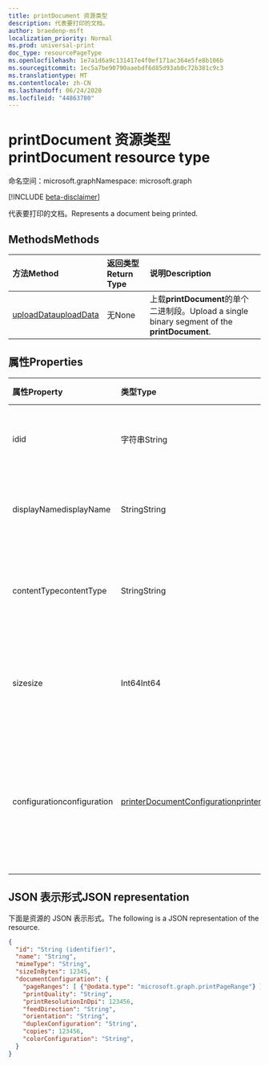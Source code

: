 ```yaml
---
title: printDocument 资源类型
description: 代表要打印的文档。
author: braedenp-msft
localization_priority: Normal
ms.prod: universal-print
doc_type: resourcePageType
ms.openlocfilehash: 1e7a1d6a9c131417e4f0ef171ac364e5fe8b106b
ms.sourcegitcommit: 1ec5a7be90790aaebdf6d85d93ab0c72b381c9c3
ms.translationtype: MT
ms.contentlocale: zh-CN
ms.lasthandoff: 06/24/2020
ms.locfileid: "44863780"
---
```

# <a name="printdocument-resource-type"></a><span data-ttu-id="d5db9-103">printDocument 资源类型</span><span class="sxs-lookup"><span data-stu-id="d5db9-103">printDocument resource type</span></span>

<span data-ttu-id="d5db9-104">命名空间：microsoft.graph</span><span class="sxs-lookup"><span data-stu-id="d5db9-104">Namespace: microsoft.graph</span></span>

[!INCLUDE [beta-disclaimer](../../includes/beta-disclaimer.md)]

<span data-ttu-id="d5db9-105">代表要打印的文档。</span><span class="sxs-lookup"><span data-stu-id="d5db9-105">Represents a document being printed.</span></span>

## <a name="methods"></a><span data-ttu-id="d5db9-106">Methods</span><span class="sxs-lookup"><span data-stu-id="d5db9-106">Methods</span></span>

| <span data-ttu-id="d5db9-107">方法</span><span class="sxs-lookup"><span data-stu-id="d5db9-107">Method</span></span>       | <span data-ttu-id="d5db9-108">返回类型</span><span class="sxs-lookup"><span data-stu-id="d5db9-108">Return Type</span></span> | <span data-ttu-id="d5db9-109">说明</span><span class="sxs-lookup"><span data-stu-id="d5db9-109">Description</span></span> |
|:-------------|:------------|:------------|
| [<span data-ttu-id="d5db9-110">uploadData</span><span class="sxs-lookup"><span data-stu-id="d5db9-110">uploadData</span></span>](../api/printdocument-uploaddata.md) | <span data-ttu-id="d5db9-111">无</span><span class="sxs-lookup"><span data-stu-id="d5db9-111">None</span></span> | <span data-ttu-id="d5db9-112">上载**printDocument**的单个二进制段。</span><span class="sxs-lookup"><span data-stu-id="d5db9-112">Upload a single binary segment of the **printDocument**.</span></span> |

## <a name="properties"></a><span data-ttu-id="d5db9-113">属性</span><span class="sxs-lookup"><span data-stu-id="d5db9-113">Properties</span></span>
| <span data-ttu-id="d5db9-114">属性</span><span class="sxs-lookup"><span data-stu-id="d5db9-114">Property</span></span>     | <span data-ttu-id="d5db9-115">类型</span><span class="sxs-lookup"><span data-stu-id="d5db9-115">Type</span></span>        | <span data-ttu-id="d5db9-116">说明</span><span class="sxs-lookup"><span data-stu-id="d5db9-116">Description</span></span> |
|:-------------|:------------|:------------|
|<span data-ttu-id="d5db9-117">id</span><span class="sxs-lookup"><span data-stu-id="d5db9-117">id</span></span>|<span data-ttu-id="d5db9-118">字符串</span><span class="sxs-lookup"><span data-stu-id="d5db9-118">String</span></span>|<span data-ttu-id="d5db9-119">文档的标识符。</span><span class="sxs-lookup"><span data-stu-id="d5db9-119">The document's identifier.</span></span> <span data-ttu-id="d5db9-120">只读。</span><span class="sxs-lookup"><span data-stu-id="d5db9-120">Read-only.</span></span>|
|<span data-ttu-id="d5db9-121">displayName</span><span class="sxs-lookup"><span data-stu-id="d5db9-121">displayName</span></span>|<span data-ttu-id="d5db9-122">String</span><span class="sxs-lookup"><span data-stu-id="d5db9-122">String</span></span>|<span data-ttu-id="d5db9-123">文档的名称。</span><span class="sxs-lookup"><span data-stu-id="d5db9-123">The document's name.</span></span> <span data-ttu-id="d5db9-124">只读。</span><span class="sxs-lookup"><span data-stu-id="d5db9-124">Read-only.</span></span>|
|<span data-ttu-id="d5db9-125">contentType</span><span class="sxs-lookup"><span data-stu-id="d5db9-125">contentType</span></span>|<span data-ttu-id="d5db9-126">String</span><span class="sxs-lookup"><span data-stu-id="d5db9-126">String</span></span>|<span data-ttu-id="d5db9-127">文档的内容（MIME）类型。</span><span class="sxs-lookup"><span data-stu-id="d5db9-127">The document's content (MIME) type.</span></span> <span data-ttu-id="d5db9-128">只读。</span><span class="sxs-lookup"><span data-stu-id="d5db9-128">Read-only.</span></span>|
|<span data-ttu-id="d5db9-129">size</span><span class="sxs-lookup"><span data-stu-id="d5db9-129">size</span></span>|<span data-ttu-id="d5db9-130">Int64</span><span class="sxs-lookup"><span data-stu-id="d5db9-130">Int64</span></span>|<span data-ttu-id="d5db9-131">文档的大小（以字节为单位）。</span><span class="sxs-lookup"><span data-stu-id="d5db9-131">The document's size in bytes.</span></span> <span data-ttu-id="d5db9-132">只读。</span><span class="sxs-lookup"><span data-stu-id="d5db9-132">Read-only.</span></span>|
|<span data-ttu-id="d5db9-133">configuration</span><span class="sxs-lookup"><span data-stu-id="d5db9-133">configuration</span></span>|[<span data-ttu-id="d5db9-134">printerDocumentConfiguration</span><span class="sxs-lookup"><span data-stu-id="d5db9-134">printerDocumentConfiguration</span></span>](printerdocumentconfiguration.md) |<span data-ttu-id="d5db9-135">打印机打印文档时应使用的一组设置。</span><span class="sxs-lookup"><span data-stu-id="d5db9-135">A group of settings that a printer should use to print a document.</span></span> <span data-ttu-id="d5db9-136">只读。</span><span class="sxs-lookup"><span data-stu-id="d5db9-136">Read-only.</span></span>|

## <a name="json-representation"></a><span data-ttu-id="d5db9-137">JSON 表示形式</span><span class="sxs-lookup"><span data-stu-id="d5db9-137">JSON representation</span></span>

<span data-ttu-id="d5db9-138">下面是资源的 JSON 表示形式。</span><span class="sxs-lookup"><span data-stu-id="d5db9-138">The following is a JSON representation of the resource.</span></span>

<!-- {
  "blockType": "resource",
  "optionalProperties": [

  ],
  "@odata.type": "microsoft.graph.printDocument"
}-->

```json
{
  "id": "String (identifier)",
  "name": "String",
  "mimeType": "String",
  "sizeInBytes": 12345,
  "documentConfiguration": {
    "pageRanges": [ {"@odata.type": "microsoft.graph.printPageRange"} ],
    "printQuality": "String",
    "printResolutionInDpi": 123456,
    "feedDirection": "String",
    "orientation": "String",
    "duplexConfiguration": "String",
    "copies": 123456,
    "colorConfiguration": "String",
  }
}

```
